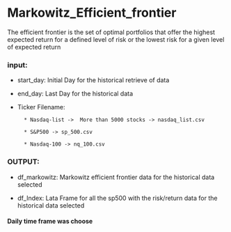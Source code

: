 # Markowitz_Efficient_frontier
The efficient frontier is the set of optimal portfolios that offer the highest expected return for a defined level of risk or the lowest risk for a given level of expected return

### input:
   * start_day: Initial Day for the historical retrieve of data
   
   * end_day: Last Day for the historical data
   
   * Ticker Filename:
   
           * Nasdaq-list ->  More than 5000 stocks -> nasdaq_list.csv
           
           * S&P500 -> sp_500.csv
           
           * Nasdaq-100 -> nq_100.csv
           
           
   
### OUTPUT:
   * df_markowitz: Markowitz efficient frontier data for the historical data selected
   
   * df_Index: Lata Frame for all the sp500 with the risk/return data for the historical data selected


#### Daily time frame was choose
